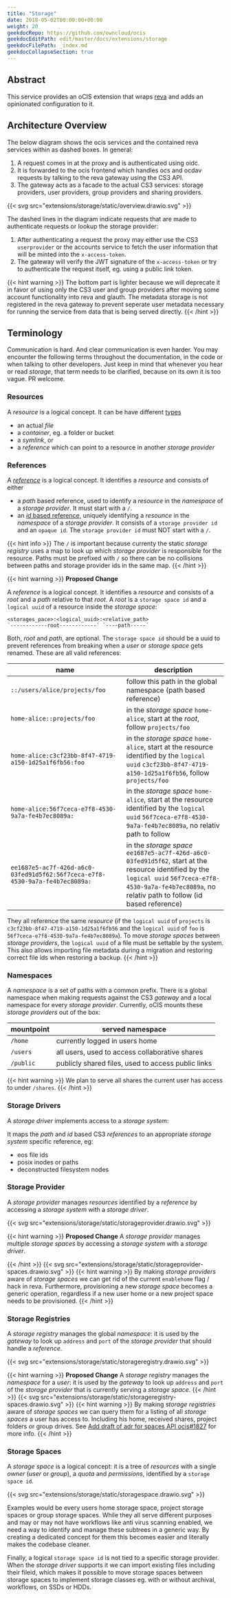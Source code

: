 ```yaml
---
title: "Storage"
date: 2018-05-02T00:00:00+00:00
weight: 20
geekdocRepo: https://github.com/owncloud/ocis
geekdocEditPath: edit/master/docs/extensions/storage
geekdocFilePath: _index.md
geekdocCollapseSection: true
---
```


## Abstract

This service provides an oCIS extension that wraps [reva](https://github.com/cs3org/reva/) and adds an opinionated configuration to it.

## Architecture Overview

The below diagram shows the ocis services and the contained reva services within as dashed boxes. In general:
1. A request comes in at the proxy and is authenticated using oidc.
2. It is forwarded to the ocis frontend which handles ocs and ocdav requests by talking to the reva gateway using the CS3 API.
3. The gateway acts as a facade to the actual CS3 services: storage providers, user providers, group providers and sharing providers.

{{< svg src="extensions/storage/static/overview.drawio.svg" >}}

The dashed lines in the diagram indicate requests that are made to authenticate requests or lookup the storage provider:
1. After authenticating a request the proxy may either use the CS3 `userprovider` or the accounts service to fetch the user information that will be minted into the `x-access-token`.
2. The gateway will verify the JWT signature of the `x-access-token` or try to authenticate the request itself, eg. using a public link token.

{{< hint warning >}}
The bottom part is lighter because we will deprecate it in favor of using only the CS3 user and group providers after moving some account functionality into reva and glauth. The metadata storage is not registered in the reva gateway to prevent seperate user metadata necessary for running the service from data that is being served directly.
{{< /hint >}}

## Terminology

Communication is hard. And clear communication is even harder. You may encounter the following terms throughout the documentation, in the code or when talking to other developers. Just keep in mind that whenever you hear or read *storage*, that term needs to be clarified, because on its own it is too vague. PR welcome.

### Resources
A *resource* is a logical concept. It can be have different [types](https://cs3org.github.io/cs3apis/#cs3.storage.provider.v1beta1.ResourceType)
- an actual *file*
- a *container*, eg. a folder or bucket
- a *symlink*, or
- a *reference* which can point to a resource in another *storage provider*

### References

A [*reference*](https://cs3org.github.io/cs3apis/#cs3.storage.provider.v1beta1.Reference) is a logical concept. It identifies a *resource* and consists of either
- a *path* based reference, used to identify a *resource* in the *namespace* of a *storage provider*. It must start with a `/`.
- an [*id* based reference](https://cs3org.github.io/cs3apis/#cs3.storage.provider.v1beta1.ResourceId), uniquely identifying a *resounce* in the *namespace* of a *storage provider*. It consists of a `storage provider id` and an `opaque id`. The `storage provider id` must NOT start with a `/`.

{{< hint info >}}
The `/` is important because currenty the static *storage registry* uses a map to look up which *storage provider* is responsible for the resource. Paths must be prefixed with `/` so there can be no collisions between paths and storage provider ids in the same map.
{{< /hint >}}

{{< hint warning >}}
**Proposed Change**

A *reference* is a logical concept. It identifies a *resource* and consists of
a *root* and a *path* relative to that *root*. 
A *root* is a `storage space id` and a `logical uuid` of a resource inside the *storage space*:
```
<storages_pace>:<logical_uuid>:<relative_path>
`------------root------------´ `----path-----´
```
Both, *root* and *path*, are optional. The `storage space id` should be a uuid to prevent references from breaking when a *user* or *storage space* gets renamed. These are all valid references:

| name | description |
|------|-------------|
|`::/users/alice/projects/foo` | follow this path in the  global namespace (path based reference)|
|`home-alice::projects/foo` | in the *storage space* `home-alice`, start at the *root*, follow `projects/foo` |
|`home-alice:c3cf23bb-8f47-4719-a150-1d25a1f6fb56:foo` | in the *storage space* `home-alice`, start at the resource identified by the `logical uuid` `c3cf23bb-8f47-4719-a150-1d25a1f6fb56`, follow `projects/foo` |
|`home-alice:56f7ceca-e7f8-4530-9a7a-fe4b7ec8089a:` | in the *storage space* `home-alice`, start at the resource identified by the `logical uuid` `56f7ceca-e7f8-4530-9a7a-fe4b7ec8089a`, no relativ path to follow |
|`ee1687e5-ac7f-426d-a6c0-03fed91d5f62:56f7ceca-e7f8-4530-9a7a-fe4b7ec8089a:` | in the *storage space* `ee1687e5-ac7f-426d-a6c0-03fed91d5f62`, start at the resource identified by the `logical uuid` `56f7ceca-e7f8-4530-9a7a-fe4b7ec8089a`, no relativ path to follow (id based reference) |

They all reference the same *resource* (if the `logical uuid` of `projects` is 
`c3cf23bb-8f47-4719-a150-1d25a1f6fb56` and the `logical uuid` of `foo` is `56f7ceca-e7f8-4530-9a7a-fe4b7ec8089a`).
To move *storage spaces* between *storage providers*, the `logical uuid` of a file must be settable by the system. This also allows importing file metadata during a migration and restoring correct file ids when restoring a backup.
{{< /hint >}}


### Namespaces
A *namespace* is a set of paths with a common prefix. There is a global namespace when making requests against the CS3 *gateway* and a local namespace for every *storage provider*. Currently, oCIS mounts these *storage providers* out of the box:

| mountpoint | served namespace |
|------------|------------------|
| `/home`    | currently logged in users home |
| `/users`   | all users, used to access collaborative shares |
| `/public`  | publicly shared files, used to access public links |


{{< hint warning >}}
We plan to serve all shares the current user has access to under `/shares`.
{{< /hint >}}

### Storage Drivers

A *storage driver* implements access to a *storage system*:

It maps the *path* and *id* based CS3 *references* to an appropriate *storage system* specific reference, eg:
- eos file ids
- posix inodes or paths
- deconstructed filesystem nodes

### Storage Provider

A *storage provider* manages *resources* identified by a *reference*
by accessing a *storage system* with a *storage driver*.

{{< svg src="extensions/storage/static/storageprovider.drawio.svg" >}}

{{< hint warning >}}
**Proposed Change**
A *storage provider* manages multiple *storage spaces*
by accessing a *storage system* with a *storage driver*.

{{< /hint >}}
{{< svg src="extensions/storage/static/storageprovider-spaces.drawio.svg" >}}
{{< hint warning >}}
By making *storage providers* aware of *storage spaces* we can get rid of the current `enablehome` flag / hack in reva. Furthermore, provisioning a new *storage space* becomes a generic operation, regardless if a new user home or a new project space needs to be provisioned. 
{{< /hint >}}

### Storage Registries

A *storage registry* manages the global *namespace*:
it is used by the *gateway*
to look up `address` and `port` of the *storage provider*
that should handle a *reference*.

{{< svg src="extensions/storage/static/storageregistry.drawio.svg" >}}

{{< hint warning >}}
**Proposed Change**
A *storage registry* manages the *namespace* for a *user*:
it is used by the *gateway*
to look up `address` and `port` of the *storage provider*
that is currently serving a *storage space*.
{{< /hint >}}
{{< svg src="extensions/storage/static/storageregistry-spaces.drawio.svg" >}}
{{< hint warning >}}
By making *storage registries* aware of *storage spaces* we can query them for a listing of all *storage spaces* a user has access to. Including his home, received shares, project folders or group drives. See [Add draft of adr for spaces API ocis#1827](https://github.com/owncloud/ocis/pull/1827) for more info.
{{< /hint >}}

### Storage Spaces
A *storage space* is a logical concept:
it is a tree of *resources*
with a single *owner* (*user* or *group*), 
a *quota* and *permissions*, identified by a `storage space id`.

{{< svg src="extensions/storage/static/storagespace.drawio.svg" >}}

Examples would be every users home storage space, project storage spaces or group storage spaces. While they all serve different purposes and may or may not have workflows like anti virus scanning enabled, we need a way to identify and manage these subtrees in a generic way. By creating a dedicated concept for them this becomes easier and literally makes the codebase cleaner.

Finally, a logical `storage space id` is not tied to a specific storage provider. When the *storage driver* supports it we can import existing files including their fileid, which makes it possible to move storage spaces between storage spaces to implement storage classes eg. with or without archival, workflows, on SSDs or HDDs.
